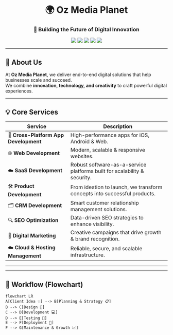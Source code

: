 <!-- Oz Media Planet Profile README -->

<h1 align="center">🌍 Oz Media Planet</h1>
<h3 align="center">🚀 Building the Future of Digital Innovation</h3>

<p align="center">
  <img src="https://img.shields.io/badge/Cross_Platform_Apps-💻-blue?style=for-the-badge">
  <img src="https://img.shields.io/badge/Web_Development-🌐-green?style=for-the-badge">
  <img src="https://img.shields.io/badge/SaaS_Development-☁️-orange?style=for-the-badge">
  <img src="https://img.shields.io/badge/CRM_Development-📊-purple?style=for-the-badge">
  <img src="https://img.shields.io/badge/SEO_Optimization-🔍-red?style=for-the-badge">
</p>

---

## 📝 About Us  

At **Oz Media Planet**, we deliver end-to-end digital solutions that help businesses scale and succeed.  
We combine **innovation, technology, and creativity** to craft powerful digital experiences.

---

## 💡 Core Services  

| Service | Description |
|---------|-------------|
| 📱 **Cross-Platform App Development** | High-performance apps for iOS, Android & Web. |
| 🌐 **Web Development** | Modern, scalable & responsive websites. |
| ☁️ **SaaS Development** | Robust software-as-a-service platforms built for scalability & security. |
| 🛠️ **Product Development** | From ideation to launch, we transform concepts into successful products. |
| 🗂️ **CRM Development** | Smart customer relationship management solutions. |
| 🔍 **SEO Optimization** | Data-driven SEO strategies to enhance visibility. |
| 📢 **Digital Marketing** | Creative campaigns that drive growth & brand recognition. |
| ☁️ **Cloud & Hosting Management** | Reliable, secure, and scalable infrastructure. |

---


---

## 📝 Workflow (Flowchart)

```mermaid
flowchart LR
A[Client Idea 💡] --> B[Planning & Strategy 📋]
B --> C[Design 🎨]
C --> D[Development 💻]
D --> E[Testing 🧪]
E --> F[Deployment 🚀]
F --> G[Maintenance & Growth 📈]



